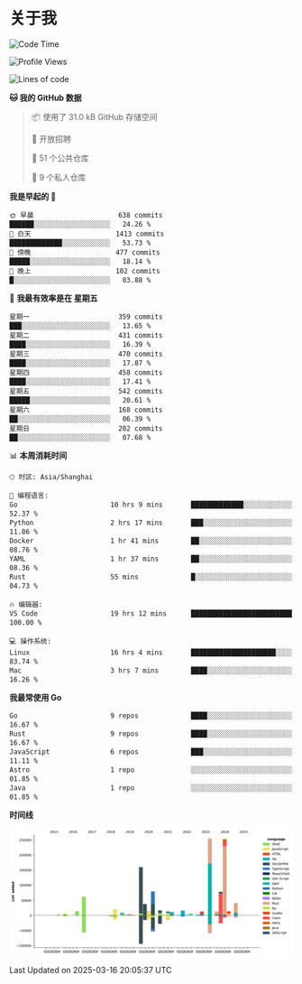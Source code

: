 # 关于我

<!--START_SECTION:waka-->
![Code Time](http://img.shields.io/badge/Code%20Time-3%2C559%20hrs%2010%20mins-blue)

![Profile Views](http://img.shields.io/badge/%E4%B8%AA%E4%BA%BA%E8%B5%84%E6%96%99%E8%A7%82%E7%9C%8B%E6%AC%A1%E6%95%B0-0-blue)

![Lines of code](https://img.shields.io/badge/%E4%BB%8E%E3%80%8CHello%20World%E3%80%8D%E8%B5%B7%E6%88%91%E5%B7%B2%E7%BB%8F%E5%86%99%E4%BA%86-1.1%20million%20%E8%A1%8C%E4%BB%A3%E7%A0%81-blue)

**🐱 我的 GitHub 数据** 

> 📦  使用了 31.0 kB GitHub 存储空间 
 > 
> 💼 开放招聘
 > 
> 📜 51 个公共仓库 
 > 
> 🔑 9 个私人仓库 
 > 
**我是早起的 🐤** 

```text
🌞 早晨                     638 commits         ██████░░░░░░░░░░░░░░░░░░░   24.26 % 
🌆 白天                     1413 commits        █████████████░░░░░░░░░░░░   53.73 % 
🌃 傍晚                     477 commits         █████░░░░░░░░░░░░░░░░░░░░   18.14 % 
🌙 晚上                     102 commits         █░░░░░░░░░░░░░░░░░░░░░░░░   03.88 % 
```
📅 **我最有效率是在 星期五** 

```text
星期一                      359 commits         ███░░░░░░░░░░░░░░░░░░░░░░   13.65 % 
星期二                      431 commits         ████░░░░░░░░░░░░░░░░░░░░░   16.39 % 
星期三                      470 commits         ████░░░░░░░░░░░░░░░░░░░░░   17.87 % 
星期四                      458 commits         ████░░░░░░░░░░░░░░░░░░░░░   17.41 % 
星期五                      542 commits         █████░░░░░░░░░░░░░░░░░░░░   20.61 % 
星期六                      168 commits         ██░░░░░░░░░░░░░░░░░░░░░░░   06.39 % 
星期日                      202 commits         ██░░░░░░░░░░░░░░░░░░░░░░░   07.68 % 
```


📊 **本周消耗时间** 

```text
🕑︎ 时区: Asia/Shanghai

💬 编程语言: 
Go                       10 hrs 9 mins       █████████████░░░░░░░░░░░░   52.37 % 
Python                   2 hrs 17 mins       ███░░░░░░░░░░░░░░░░░░░░░░   11.86 % 
Docker                   1 hr 41 mins        ██░░░░░░░░░░░░░░░░░░░░░░░   08.76 % 
YAML                     1 hr 37 mins        ██░░░░░░░░░░░░░░░░░░░░░░░   08.36 % 
Rust                     55 mins             █░░░░░░░░░░░░░░░░░░░░░░░░   04.73 % 

🔥 编辑器: 
VS Code                  19 hrs 12 mins      █████████████████████████   100.00 % 

💻 操作系统: 
Linux                    16 hrs 4 mins       █████████████████████░░░░   83.74 % 
Mac                      3 hrs 7 mins        ████░░░░░░░░░░░░░░░░░░░░░   16.26 % 
```

**我最常使用 Go** 

```text
Go                       9 repos             ████░░░░░░░░░░░░░░░░░░░░░   16.67 % 
Rust                     9 repos             ████░░░░░░░░░░░░░░░░░░░░░   16.67 % 
JavaScript               6 repos             ███░░░░░░░░░░░░░░░░░░░░░░   11.11 % 
Astro                    1 repo              ░░░░░░░░░░░░░░░░░░░░░░░░░   01.85 % 
Java                     1 repo              ░░░░░░░░░░░░░░░░░░░░░░░░░   01.85 % 
```



**时间线**

![Lines of Code chart](https://raw.githubusercontent.com/catusax/catusax/master/assets/bar_graph.png)


 Last Updated on 2025-03-16 20:05:37 UTC
<!--END_SECTION:waka-->
